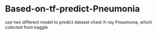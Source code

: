 # Based-on-tf-predict-Pneumonia
use two different model to predict dataset chest X-ray Pneumonia, which colected from kaggle

